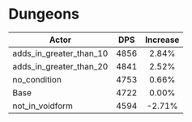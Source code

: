 # Dungeons
| Actor | DPS | Increase |
|---|:---:|:---:|
|adds_in_greater_than_10|4856|2.84%|
|adds_in_greater_than_20|4841|2.52%|
|no_condition|4753|0.66%|
|Base|4722|0.00%|
|not_in_voidform|4594|-2.71%|
